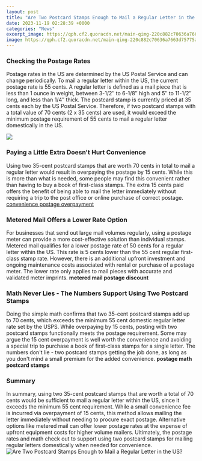 ```yaml
---
layout: post
title: "Are Two Postcard Stamps Enough to Mail a Regular Letter in the US?"
date: 2023-11-19 02:28:39 +0000
categories: "News"
excerpt_image: https://qph.cf2.quoracdn.net/main-qimg-220c882c70636a7663d75775a1e83aff-lq
image: https://qph.cf2.quoracdn.net/main-qimg-220c882c70636a7663d75775a1e83aff-lq
---
```


### Checking the Postage Rates
Postage rates in the US are determined by the US Postal Service and can change periodically. To mail a regular letter within the US, the current postage rate is 55 cents. A regular letter is defined as a mail piece that is less than 1 ounce in weight, between 3-1/2′′ to 6-1/8′′ high and 5′′ to 11-1/2′′ long, and less than 1/4′′ thick.
The postcard stamp is currently priced at 35 cents each by the US Postal Service. Therefore, if two postcard stamps with a total value of 70 cents (2 x 35 cents) are used, it would exceed the minimum postage requirement of 55 cents to mail a regular letter domestically in the US.

![](https://img-aws.ehowcdn.com/640x395p/s3.amazonaws.com/photography.prod.demandstudios.com/48dc777b-1629-4e20-bb12-89f843e7b5c6.jpg)
### Paying a Little Extra Doesn't Hurt Convenience
Using two 35-cent postcard stamps that are worth 70 cents in total to mail a regular letter would result in overpaying the postage by 15 cents. While this is more than what is needed, some people may find this convenient rather than having to buy a book of first-class stamps. The extra 15 cents paid offers the benefit of being able to mail the letter immediately without requiring a trip to the post office or online purchase of correct postage. [convenience postage overpayment](https://lesvoyages.github.io/2024-01-11-un-voyage-m-xe9morable-au-yunnan-au-guilin-et-xe0-jiuzhaigou/)
### Metered Mail Offers a Lower Rate Option
For businesses that send out large mail volumes regularly, using a postage meter can provide a more cost-effective solution than individual stamps. Metered mail qualifies for a lower postage rate of 50 cents for a regular letter within the US. This rate is 5 cents lower than the 55 cent regular first-class stamp rate. However, there is an additional upfront investment and ongoing maintenance costs associated with rental or purchase of a postage meter. The lower rate only applies to mail pieces with accurate and validated meter imprints. **metered mail postage discount**
### Math Never Lies - The Numbers Support Using Two Postcard Stamps
Doing the simple math confirms that two 35-cent postcard stamps add up to 70 cents, which exceeds the minimum 55 cent domestic regular letter rate set by the USPS. While overpaying by 15 cents, posting with two postcard stamps functionally meets the postage requirement. Some may argue the 15 cent overpayment is well worth the convenience and avoiding a special trip to purchase a book of first-class stamps for a single letter. The numbers don't lie - two postcard stamps getting the job done, as long as you don't mind a small premium for the added convenience. **postage math postcard stamps**
### Summary
In summary, using two 35-cent postcard stamps that are worth a total of 70 cents would be sufficient to mail a regular letter within the US, since it exceeds the minimum 55 cent requirement. While a small convenience fee is incurred via overpayment of 15 cents, this method allows mailing the letter immediately without needing to procure exact postage. Alternative options like metered mail can offer lower postage rates at the expense of upfront equipment costs for higher volume mailers. Ultimately, the postage rates and math check out to support using two postcard stamps for mailing regular letters domestically when needed for convenience.
![Are Two Postcard Stamps Enough to Mail a Regular Letter in the US?](https://qph.cf2.quoracdn.net/main-qimg-220c882c70636a7663d75775a1e83aff-lq)
